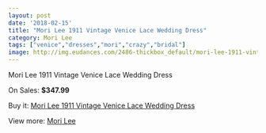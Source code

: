 ```yaml
---
layout: post
date: '2018-02-15'
title: "Mori Lee 1911 Vintage Venice Lace Wedding Dress"
category: Mori Lee
tags: ["venice","dresses","mori","crazy","bridal"]
image: http://img.eudances.com/2486-thickbox_default/mori-lee-1911-vintage-venice-lace-wedding-dress.jpg
---
```

Mori Lee 1911 Vintage Venice Lace Wedding Dress

On Sales: **$347.99**
<a href="https://www.eudances.com/en/mori-lee/828-mori-lee-1911-vintage-venice-lace-wedding-dress.html"><amp-img layout="responsive" width="600" height="600" src="//img.eudances.com/2486-thickbox_default/mori-lee-1911-vintage-venice-lace-wedding-dress.jpg" alt="Mori Lee 1911 Vintage Venice Lace Wedding Dress 0" /></a>
<a href="https://www.eudances.com/en/mori-lee/828-mori-lee-1911-vintage-venice-lace-wedding-dress.html"><amp-img layout="responsive" width="600" height="600" src="//img.eudances.com/2489-thickbox_default/mori-lee-1911-vintage-venice-lace-wedding-dress.jpg" alt="Mori Lee 1911 Vintage Venice Lace Wedding Dress 1" /></a>
<a href="https://www.eudances.com/en/mori-lee/828-mori-lee-1911-vintage-venice-lace-wedding-dress.html"><amp-img layout="responsive" width="600" height="600" src="//img.eudances.com/2488-thickbox_default/mori-lee-1911-vintage-venice-lace-wedding-dress.jpg" alt="Mori Lee 1911 Vintage Venice Lace Wedding Dress 2" /></a>
<a href="https://www.eudances.com/en/mori-lee/828-mori-lee-1911-vintage-venice-lace-wedding-dress.html"><amp-img layout="responsive" width="600" height="600" src="//img.eudances.com/2487-thickbox_default/mori-lee-1911-vintage-venice-lace-wedding-dress.jpg" alt="Mori Lee 1911 Vintage Venice Lace Wedding Dress 3" /></a>

Buy it: [Mori Lee 1911 Vintage Venice Lace Wedding Dress](https://www.eudances.com/en/mori-lee/828-mori-lee-1911-vintage-venice-lace-wedding-dress.html "Mori Lee 1911 Vintage Venice Lace Wedding Dress")

View more: [Mori Lee](https://www.eudances.com/en/9-mori-lee "Mori Lee")